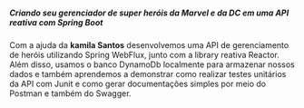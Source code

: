 ##### Criando seu gerenciador de super heróis da Marvel e da DC em uma API reativa com Spring Boot



Com a ajuda da **kamila Santos** desenvolvemos uma API de gerenciamento de heróis utilizando Spring WebFlux,  junto com a library reativa Reactor. Além disso, usamos o banco DynamoDb localmente para armazenar nossos dados e também aprendemos a demonstrar como realizar testes unitários da  API com Junit e como gerar documentações simples por meio do Postman e também do Swagger.

